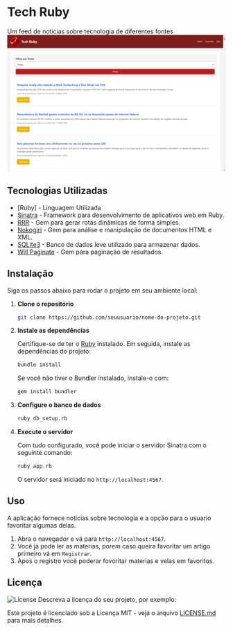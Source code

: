 # Tech Ruby

Um feed de noticias sobre tecnologia de diferentes fontes
![alt text](public/image.png)

## Tecnologias Utilizadas
- [Ruby] - Linguagem Utilizada
- [Sinatra](http://sinatrarb.com/) - Framework para desenvolvimento de aplicativos web em Ruby.
- [RRR](https://github.com/wwhiteley/rrs) - Gem para gerar rotas dinâmicas de forma simples.
- [Nokogiri](https://nokogiri.org/) - Gem para análise e manipulação de documentos HTML e XML.
- [SQLite3](https://www.sqlite.org/index.html) - Banco de dados leve utilizado para armazenar dados.
- [Will Paginate](https://github.com/mislav/will_paginate) - Gem para paginação de resultados.

## Instalação

Siga os passos abaixo para rodar o projeto em seu ambiente local:

1. **Clone o repositório**

    ```bash
    git clone https://github.com/seuusuario/nome-do-projeto.git
    ```

2. **Instale as dependências**

    Certifique-se de ter o [Ruby](https://www.ruby-lang.org/en/documentation/installation/) instalado. Em seguida, instale as dependências do projeto:

    ```bash
    bundle install
    ```

    Se você não tiver o Bundler instalado, instale-o com:

    ```bash
    gem install bundler
    ```

3. **Configure o banco de dados**

    ```bash
    ruby db_setup.rb
    ```

4. **Execute o servidor**

    Com tudo configurado, você pode iniciar o servidor Sinatra com o seguinte comando:

    ```bash
    ruby app.rb
    ```

    O servidor será iniciado no `http://localhost:4567`.

## Uso

A aplicação fornece noticias sobre tecnologia e a opção para o usuario favoritar algumas delas.


1. Abra o navegador e vá para `http://localhost:4567`.
2. Você já pode ler as materias, porem caso queira favoritar um artigo primeiro vá em `Registrar`.
3. Apos o registro você poderar fovoritar materias e velas em favoritos.


## Licença
![License](https://img.shields.io/badge/License-MIT-blue.svg)
Descreva a licença do seu projeto, por exemplo:

Este projeto é licenciado sob a Licença MIT - veja o arquivo [LICENSE.md](LICENSE.md) para mais detalhes.

